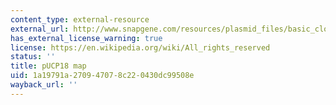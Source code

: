 ```yaml
---
content_type: external-resource
external_url: http://www.snapgene.com/resources/plasmid_files/basic_cloning_vectors/pUC18/
has_external_license_warning: true
license: https://en.wikipedia.org/wiki/All_rights_reserved
status: ''
title: pUCP18 map
uid: 1a19791a-2709-4707-8c22-0430dc99508e
wayback_url: ''
---
```

